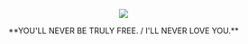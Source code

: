 <p align="center"> <img src="https://komarev.com/ghpvc/?username=MURDERBUDDY&color=81b6c7&label=⠀WITNESSES⠀"> </p>

<p align="center"> **YOU'LL NEVER BE TRULY FREE. / I'LL NEVER LOVE YOU.** </p>

⠀
